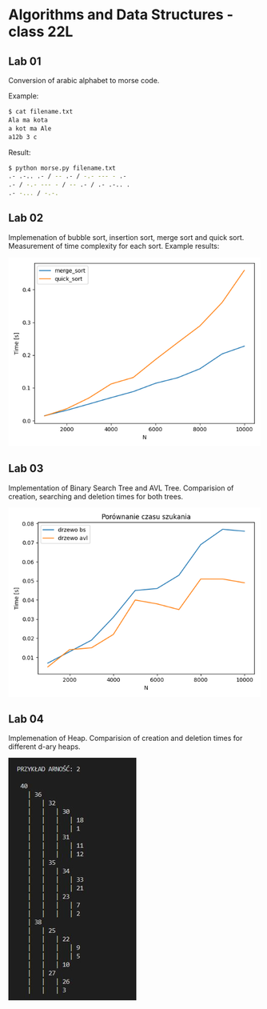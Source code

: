 # Algorithms and Data Structures - class 22L

## Lab 01 
Conversion of arabic alphabet to morse code.

Example: 
```bash
$ cat filename.txt
Ala ma kota
a kot ma Ale
a12b 3 c
```
Result:
```bash
$ python morse.py filename.txt
.- .-.. .- / -- .- / -.- --- - .-
.- / -.- --- - / -- .- / .- .-.. .
.- -... / -.-.
```

## Lab 02 
Implemenation of bubble sort, insertion sort, merge sort and quick sort. Measurement of time complexity for each sort. Example results:

![quick_sort_vs_merge_sort](https://github.com/dazeeeed/algorithms-and-data-structures-22L/blob/main/lab02/quick_sort_vs_merge_sort.png)

## Lab 03
Implementation of Binary Search Tree and AVL Tree. Comparision of creation, searching and deletion times for both trees.

![BST_vs_AVL](https://github.com/dazeeeed/algorithms-and-data-structures-22L/blob/main/lab03/Figure_2.png)

## Lab 04
Implemenation of Heap. Comparision of creation and deletion times for different d-ary heaps. 

![Heap](https://github.com/dazeeeed/algorithms-and-data-structures-22L/blob/main/lab04/figures/heap_2.JPG)
